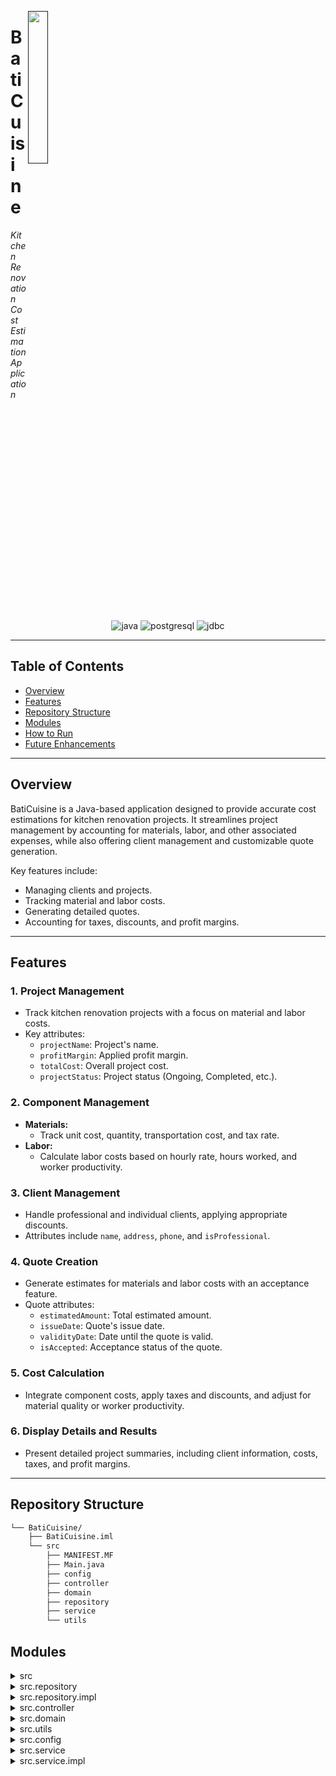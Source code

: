 [<img src="https://img.icons8.com/?size=512&id=55494&format=png" align="right" width="25%" style="padding-right: 350px">]()

# **BatiCuisine**

<p align="left">
	<em>Kitchen Renovation Cost Estimation Application</em>
</p>

<p align="center">
	<img src="https://img.shields.io/badge/java-%23ED8B00.svg?style=flat&logo=openjdk&logoColor=white" alt="java">
	<img src="https://img.shields.io/badge/postgresql-%23316192.svg?style=flat&logo=postgresql&logoColor=white" alt="postgresql">
	<img src="https://img.shields.io/badge/jdbc-%23000000.svg?style=flat&logoColor=white" alt="jdbc">
</p>

---

## **Table of Contents**

- [Overview](#overview)
- [Features](#features)
- [Repository Structure](#repository-structure)
- [Modules](#modules)
- [How to Run](#how-to-run)
- [Future Enhancements](#future-enhancements)

---

## **Overview**

BatiCuisine is a Java-based application designed to provide accurate cost estimations for kitchen renovation projects. It streamlines project management by accounting for materials, labor, and other associated expenses, while also offering client management and customizable quote generation.

Key features include:
- Managing clients and projects.
- Tracking material and labor costs.
- Generating detailed quotes.
- Accounting for taxes, discounts, and profit margins.

---

## **Features**

### **1. Project Management**
- Track kitchen renovation projects with a focus on material and labor costs.
- Key attributes:
  - `projectName`: Project's name.
  - `profitMargin`: Applied profit margin.
  - `totalCost`: Overall project cost.
  - `projectStatus`: Project status (Ongoing, Completed, etc.).

### **2. Component Management**
- **Materials:**
  - Track unit cost, quantity, transportation cost, and tax rate.
- **Labor:**
  - Calculate labor costs based on hourly rate, hours worked, and worker productivity.
  
### **3. Client Management**
- Handle professional and individual clients, applying appropriate discounts.
- Attributes include `name`, `address`, `phone`, and `isProfessional`.

### **4. Quote Creation**
- Generate estimates for materials and labor costs with an acceptance feature.
- Quote attributes:
  - `estimatedAmount`: Total estimated amount.
  - `issueDate`: Quote's issue date.
  - `validityDate`: Date until the quote is valid.
  - `isAccepted`: Acceptance status of the quote.

### **5. Cost Calculation**
- Integrate component costs, apply taxes and discounts, and adjust for material quality or worker productivity.

### **6. Display Details and Results**
- Present detailed project summaries, including client information, costs, taxes, and profit margins.

---

## **Repository Structure**

```sh
└── BatiCuisine/
    ├── BatiCuisine.iml
    └── src
        ├── MANIFEST.MF
        ├── Main.java
        ├── config
        ├── controller
        ├── domain
        ├── repository
        ├── service
        └── utils
```

##  Modules

<details closed><summary>src</summary>

| File | Summary |
| --- | --- |
| [Main.java](https://github.com/RabieImghi/BatiCuisine/blob/main/src/Main.java) | <code>❯ REPLACE-ME</code> |
| [MANIFEST.MF](https://github.com/RabieImghi/BatiCuisine/blob/main/src/MANIFEST.MF) | <code>❯ REPLACE-ME</code> |

</details>

<details closed><summary>src.repository</summary>

| File | Summary |
| --- | --- |
| [ProjectRepository.java](https://github.com/RabieImghi/BatiCuisine/blob/main/src/repository/ProjectRepository.java) | <code>❯ REPLACE-ME</code> |
| [MaterialRepository.java](https://github.com/RabieImghi/BatiCuisine/blob/main/src/repository/MaterialRepository.java) | <code>❯ REPLACE-ME</code> |
| [ClientRepository.java](https://github.com/RabieImghi/BatiCuisine/blob/main/src/repository/ClientRepository.java) | <code>❯ REPLACE-ME</code> |
| [QuoteRepository.java](https://github.com/RabieImghi/BatiCuisine/blob/main/src/repository/QuoteRepository.java) | <code>❯ REPLACE-ME</code> |
| [LaborRepository.java](https://github.com/RabieImghi/BatiCuisine/blob/main/src/repository/LaborRepository.java) | <code>❯ REPLACE-ME</code> |

</details>

<details closed><summary>src.repository.impl</summary>

| File | Summary |
| --- | --- |
| [ClientRepositoryImpl.java](https://github.com/RabieImghi/BatiCuisine/blob/main/src/repository/impl/ClientRepositoryImpl.java) | <code>❯ REPLACE-ME</code> |
| [ProjectRepositoryImpl.java](https://github.com/RabieImghi/BatiCuisine/blob/main/src/repository/impl/ProjectRepositoryImpl.java) | <code>❯ REPLACE-ME</code> |
| [QuoteRepositoryImpl.java](https://github.com/RabieImghi/BatiCuisine/blob/main/src/repository/impl/QuoteRepositoryImpl.java) | <code>❯ REPLACE-ME</code> |
| [LaborRepositoryImpl.java](https://github.com/RabieImghi/BatiCuisine/blob/main/src/repository/impl/LaborRepositoryImpl.java) | <code>❯ REPLACE-ME</code> |
| [MaterialRepositoryImpl.java](https://github.com/RabieImghi/BatiCuisine/blob/main/src/repository/impl/MaterialRepositoryImpl.java) | <code>❯ REPLACE-ME</code> |

</details>

<details closed><summary>src.controller</summary>

| File | Summary |
| --- | --- |
| [ClientController.java](https://github.com/RabieImghi/BatiCuisine/blob/main/src/controller/ClientController.java) | <code>❯ REPLACE-ME</code> |
| [ProjectController.java](https://github.com/RabieImghi/BatiCuisine/blob/main/src/controller/ProjectController.java) | <code>❯ REPLACE-ME</code> |
| [QuoteController.java](https://github.com/RabieImghi/BatiCuisine/blob/main/src/controller/QuoteController.java) | <code>❯ REPLACE-ME</code> |
| [MaterialController.java](https://github.com/RabieImghi/BatiCuisine/blob/main/src/controller/MaterialController.java) | <code>❯ REPLACE-ME</code> |
| [LaborController.java](https://github.com/RabieImghi/BatiCuisine/blob/main/src/controller/LaborController.java) | <code>❯ REPLACE-ME</code> |

</details>

<details closed><summary>src.domain</summary>

| File | Summary |
| --- | --- |
| [Component.java](https://github.com/RabieImghi/BatiCuisine/blob/main/src/domain/Component.java) | <code>❯ REPLACE-ME</code> |
| [Material.java](https://github.com/RabieImghi/BatiCuisine/blob/main/src/domain/Material.java) | <code>❯ REPLACE-ME</code> |
| [Client.java](https://github.com/RabieImghi/BatiCuisine/blob/main/src/domain/Client.java) | <code>❯ REPLACE-ME</code> |
| [Labor.java](https://github.com/RabieImghi/BatiCuisine/blob/main/src/domain/Labor.java) | <code>❯ REPLACE-ME</code> |
| [Project.java](https://github.com/RabieImghi/BatiCuisine/blob/main/src/domain/Project.java) | <code>❯ REPLACE-ME</code> |
| [Quote.java](https://github.com/RabieImghi/BatiCuisine/blob/main/src/domain/Quote.java) | <code>❯ REPLACE-ME</code> |

</details>

<details closed><summary>src.utils</summary>

| File | Summary |
| --- | --- |
| [ProjectStatus.java](https://github.com/RabieImghi/BatiCuisine/blob/main/src/utils/ProjectStatus.java) | <code>❯ REPLACE-ME</code> |
| [Menu.java](https://github.com/RabieImghi/BatiCuisine/blob/main/src/utils/Menu.java) | <code>❯ REPLACE-ME</code> |
| [ComponentType.java](https://github.com/RabieImghi/BatiCuisine/blob/main/src/utils/ComponentType.java) | <code>❯ REPLACE-ME</code> |

</details>

<details closed><summary>src.config</summary>

| File | Summary |
| --- | --- |
| [DatabaseConnection.java](https://github.com/RabieImghi/BatiCuisine/blob/main/src/config/DatabaseConnection.java) | <code>❯ REPLACE-ME</code> |

</details>

<details closed><summary>src.service</summary>

| File | Summary |
| --- | --- |
| [ProjectService.java](https://github.com/RabieImghi/BatiCuisine/blob/main/src/service/ProjectService.java) | <code>❯ REPLACE-ME</code> |
| [QuoteService.java](https://github.com/RabieImghi/BatiCuisine/blob/main/src/service/QuoteService.java) | <code>❯ REPLACE-ME</code> |
| [LaborService.java](https://github.com/RabieImghi/BatiCuisine/blob/main/src/service/LaborService.java) | <code>❯ REPLACE-ME</code> |
| [MaterialService.java](https://github.com/RabieImghi/BatiCuisine/blob/main/src/service/MaterialService.java) | <code>❯ REPLACE-ME</code> |
| [ClientService.java](https://github.com/RabieImghi/BatiCuisine/blob/main/src/service/ClientService.java) | <code>❯ REPLACE-ME</code> |

</details>

<details closed><summary>src.service.impl</summary>

| File | Summary |
| --- | --- |
| [MaterialServiceImpl.java](https://github.com/RabieImghi/BatiCuisine/blob/main/src/service/impl/MaterialServiceImpl.java) | <code>❯ REPLACE-ME</code> |
| [ProjectServiceImpl.java](https://github.com/RabieImghi/BatiCuisine/blob/main/src/service/impl/ProjectServiceImpl.java) | <code>❯ REPLACE-ME</code> |
| [LaborServiceImpl.java](https://github.com/RabieImghi/BatiCuisine/blob/main/src/service/impl/LaborServiceImpl.java) | <code>❯ REPLACE-ME</code> |
| [ClientServiceImpl.java](https://github.com/RabieImghi/BatiCuisine/blob/main/src/service/impl/ClientServiceImpl.java) | <code>❯ REPLACE-ME</code> |
| [QuoteServiceImpl.java](https://github.com/RabieImghi/BatiCuisine/blob/main/src/service/impl/QuoteServiceImpl.java) | <code>❯ REPLACE-ME</code> |

</details>

